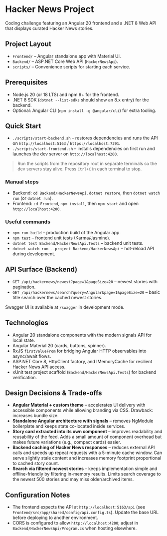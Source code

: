 # Hacker News Project

Coding challenge featuring an Angular 20 frontend and a .NET 8 Web API that displays curated Hacker News stories.

## Project Layout

- `Frontend/` – Angular standalone app with Material UI.
- `Backend/` – ASP.NET Core Web API (`HackerNewsApi`).
- `scripts/` – Convenience scripts for starting each service.

## Prerequisites

- Node.js 20 (or 18 LTS) and npm 9+ for the frontend.
- .NET 8 SDK (`dotnet --list-sdks` should show an 8.x entry) for the backend.
- Optional: Angular CLI (`npm install -g @angular/cli`) for extra tooling.

## Quick Start

- `./scripts/start-backend.sh` – restores dependencies and runs the API on `http://localhost:5163` / `https://localhost:7291`.
- `./scripts/start-frontend.sh` – installs dependencies on first run and launches the dev server on `http://localhost:4200`.

> Run the scripts from the repository root in separate terminals so the dev servers stay alive. Press `Ctrl+C` in each terminal to stop.

### Manual steps

- Backend: `cd Backend/HackerNewsApi`, `dotnet restore`, then `dotnet watch run` (or `dotnet run`).
- Frontend: `cd Frontend`, `npm install`, then `npm start` and open `http://localhost:4200`.

### Useful commands

- `npm run build` – production build of the Angular app.
- `npm test` – frontend unit tests (Karma/Jasmine).
- `dotnet test Backend/HackerNewsApi.Tests` – backend unit tests.
- `dotnet watch run --project Backend/HackerNewsApi` – hot-reload API during development.

## API Surface (Backend)

- `GET /api/hackernews/newest?page=1&pageSize=20` – newest stories with pagination.
- `GET /api/hackernews/search?query=Angular&page=1&pageSize=20` – basic title search over the cached newest stories.

Swagger UI is available at `/swagger` in development mode.

## Technologies

- Angular 20 standalone components with the modern signals API for local state.
- Angular Material 20 (cards, buttons, spinner).
- RxJS `firstValueFrom` for bridging Angular HTTP observables into async/await flows.
- ASP.NET Core 8, HttpClient factory, and IMemoryCache for resilient Hacker News API access.
- xUnit test project scaffold (`Backend/HackerNewsApi.Tests`) for backend verification.

## Design Decisions & Trade-offs

- **Angular Material + custom theme** – accelerates UI delivery with accessible components while allowing branding via CSS. Drawback: increases bundle size.
- **Standalone Angular architecture with signals** – removes NgModule boilerplate and keeps state co-located inside services.
- **Story card extracted into its own component** – improves readability and reusability of the feed. Adds a small amount of component overhead but makes future variations (e.g., compact cards) easier.
- **Backend caching of Hacker News responses** – reduces external API calls and speeds up repeat requests with a 5-minute cache window. Can serve slightly stale content and increases memory footprint proportional to cached story count.
- **Search via filtered newest stories** – keeps implementation simple and offline-friendly by filtering in-memory results. Limits search coverage to the newest 500 stories and may miss older/archived items.

## Configuration Notes

- The frontend expects the API at `http://localhost:5163/api` (see `Frontend/src/app/shared/config/api.config.ts`). Update the base URL before deploying to another environment.
- CORS is configured to allow `http://localhost:4200`; adjust in `Backend/HackerNewsApi/Program.cs` when hosting elsewhere.
